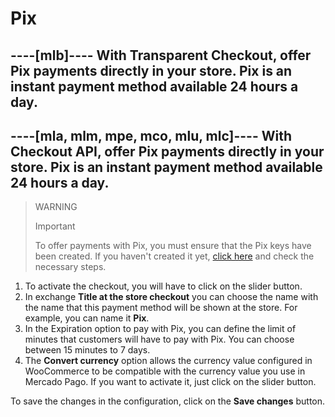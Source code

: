 # Pix

----[mlb]----
With Transparent Checkout, offer Pix payments directly in your store. Pix is an instant payment method available 24 hours a day.
------------

----[mla, mlm, mpe, mco, mlu, mlc]----
With Checkout API, offer Pix payments directly in your store. Pix is an instant payment method available 24 hours a day.
------------

> WARNING
>
> Important
>
> To offer payments with Pix, you must ensure that the Pix keys have been created. If you haven't created it yet, [click here](https://www.youtube.com/watch?v=60tApKYVnkA) and check the necessary steps.

1. To activate the checkout, you will have to click on the slider button.
2. In exchange **Title at the store checkout** you can choose the name with the name that this payment method will be shown at the store. For example, you can name it **Pix**.
3. In the Expiration option to pay with Pix, you can define the limit of minutes that customers will have to pay with Pix. You can choose between 15 minutes to 7 days.
4. The **Convert currency** option allows the currency value configured in WooCommerce to be compatible with the currency value you use in Mercado Pago. If you want to activate it, just click on the slider button.

To save the changes in the configuration, click on the **Save changes** button.

